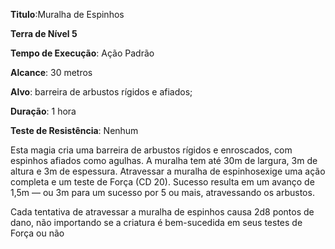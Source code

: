 **Titulo**:Muralha de Espinhos

**Terra de Nível 5**

**Tempo de Execução**: Ação Padrão

**Alcance**: 30 metros

**Alvo**: barreira de arbustos rígidos e afiados;

**Duração**: 1 hora

**Teste de Resistência**: Nenhum

Esta magia cria uma barreira de arbustos rígidos e enroscados, com espinhos afiados como agulhas. 
A muralha tem até 30m de largura, 3m de altura e 3m de espessura.
Atravessar a muralha de espinhosexige uma ação completa e um teste de Força (CD 20). Sucesso resulta em um avanço de 1,5m — ou 3m para um sucesso por 5 ou mais, atravessando os arbustos. 

Cada tentativa de atravessar a muralha de espinhos causa 2d8 pontos de dano, não importando se a criatura é bem-sucedida em seus testes de Força ou não

